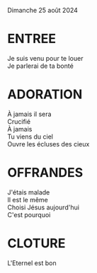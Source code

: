 Dimanche 25 août 2024  
      
# ENTREE
Je suis venu pour te louer  
Je parlerai de ta bonté  

# ADORATION
À jamais il sera  
Crucifié  
À jamais  
Tu viens du ciel  
Ouvre les écluses des cieux  

# OFFRANDES
J'étais malade  
Il est le même  
Choisi Jésus aujourd'hui  
C'est pourquoi  

# CLOTURE
L'Eternel est bon  
